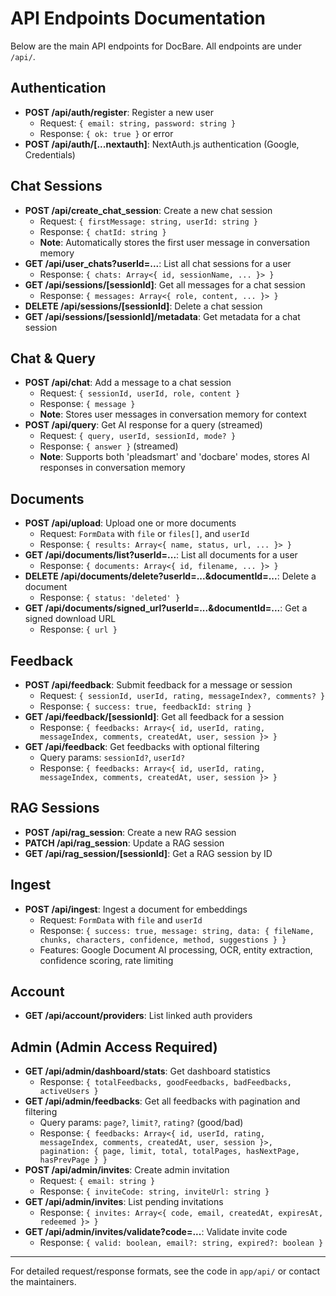 # API Endpoints Documentation

Below are the main API endpoints for DocBare. All endpoints are under `/api/`.

## Authentication
- **POST /api/auth/register**: Register a new user
  - Request: `{ email: string, password: string }`
  - Response: `{ ok: true }` or error
- **POST /api/auth/[...nextauth]**: NextAuth.js authentication (Google, Credentials)

## Chat Sessions
- **POST /api/create_chat_session**: Create a new chat session
  - Request: `{ firstMessage: string, userId: string }`
  - Response: `{ chatId: string }`
  - **Note**: Automatically stores the first user message in conversation memory
- **GET /api/user_chats?userId=...**: List all chat sessions for a user
  - Response: `{ chats: Array<{ id, sessionName, ... }> }`
- **GET /api/sessions/[sessionId]**: Get all messages for a chat session
  - Response: `{ messages: Array<{ role, content, ... }> }`
- **DELETE /api/sessions/[sessionId]**: Delete a chat session
- **GET /api/sessions/[sessionId]/metadata**: Get metadata for a chat session

## Chat & Query
- **POST /api/chat**: Add a message to a chat session
  - Request: `{ sessionId, userId, role, content }`
  - Response: `{ message }`
  - **Note**: Stores user messages in conversation memory for context
- **POST /api/query**: Get AI response for a query (streamed)
  - Request: `{ query, userId, sessionId, mode? }`
  - Response: `{ answer }` (streamed)
  - **Note**: Supports both 'pleadsmart' and 'docbare' modes, stores AI responses in conversation memory

## Documents
- **POST /api/upload**: Upload one or more documents
  - Request: `FormData` with `file` or `files[]`, and `userId`
  - Response: `{ results: Array<{ name, status, url, ... }> }`
- **GET /api/documents/list?userId=...**: List all documents for a user
  - Response: `{ documents: Array<{ id, filename, ... }> }`
- **DELETE /api/documents/delete?userId=...&documentId=...**: Delete a document
  - Response: `{ status: 'deleted' }`
- **GET /api/documents/signed_url?userId=...&documentId=...**: Get a signed download URL
  - Response: `{ url }`

## Feedback
- **POST /api/feedback**: Submit feedback for a message or session
  - Request: `{ sessionId, userId, rating, messageIndex?, comments? }`
  - Response: `{ success: true, feedbackId: string }`
- **GET /api/feedback/[sessionId]**: Get all feedback for a session
  - Response: `{ feedbacks: Array<{ id, userId, rating, messageIndex, comments, createdAt, user, session }> }`
- **GET /api/feedback**: Get feedbacks with optional filtering
  - Query params: `sessionId?`, `userId?`
  - Response: `{ feedbacks: Array<{ id, userId, rating, messageIndex, comments, createdAt, user, session }> }`

## RAG Sessions
- **POST /api/rag_session**: Create a new RAG session
- **PATCH /api/rag_session**: Update a RAG session
- **GET /api/rag_session/[sessionId]**: Get a RAG session by ID

## Ingest
- **POST /api/ingest**: Ingest a document for embeddings
  - Request: `FormData` with `file` and `userId`
  - Response: `{ success: true, message: string, data: { fileName, chunks, characters, confidence, method, suggestions } }`
  - Features: Google Document AI processing, OCR, entity extraction, confidence scoring, rate limiting

## Account
- **GET /api/account/providers**: List linked auth providers

## Admin (Admin Access Required)
- **GET /api/admin/dashboard/stats**: Get dashboard statistics
  - Response: `{ totalFeedbacks, goodFeedbacks, badFeedbacks, activeUsers }`
- **GET /api/admin/feedbacks**: Get all feedbacks with pagination and filtering
  - Query params: `page?`, `limit?`, `rating?` (good/bad)
  - Response: `{ feedbacks: Array<{ id, userId, rating, messageIndex, comments, createdAt, user, session }>, pagination: { page, limit, total, totalPages, hasNextPage, hasPrevPage } }`
- **POST /api/admin/invites**: Create admin invitation
  - Request: `{ email: string }`
  - Response: `{ inviteCode: string, inviteUrl: string }`
- **GET /api/admin/invites**: List pending invitations
  - Response: `{ invites: Array<{ code, email, createdAt, expiresAt, redeemed }> }`
- **GET /api/admin/invites/validate?code=...**: Validate invite code
  - Response: `{ valid: boolean, email?: string, expired?: boolean }`

---

For detailed request/response formats, see the code in `app/api/` or contact the maintainers. 